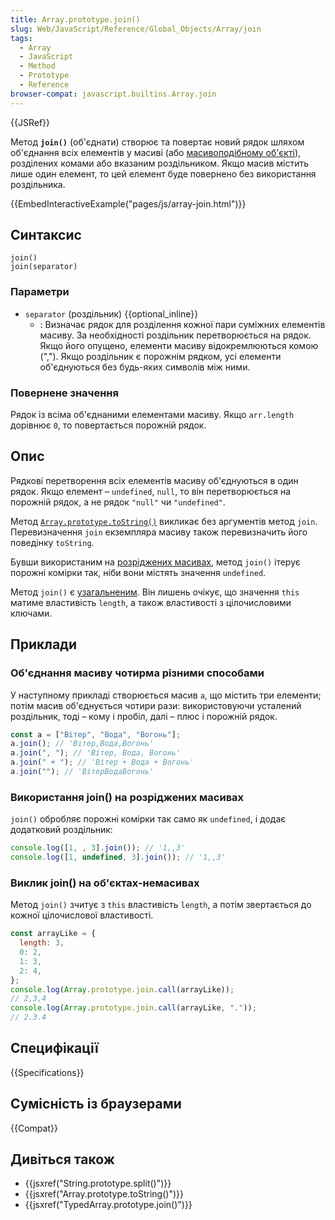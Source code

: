 ```yaml
---
title: Array.prototype.join()
slug: Web/JavaScript/Reference/Global_Objects/Array/join
tags:
  - Array
  - JavaScript
  - Method
  - Prototype
  - Reference
browser-compat: javascript.builtins.Array.join
---
```


{{JSRef}}

Метод **`join()`** (об'єднати) створює та повертає новий рядок шляхом об'єднання всіх елементів у масиві
(або [масивоподібному об'єкті](/uk/docs/Web/JavaScript/Guide/Indexed_collections#robota-z-masyvopodibnymy-obiektamy)), розділених комами або вказаним роздільником. Якщо масив містить лише один елемент, то цей елемент буде повернено без використання роздільника.

{{EmbedInteractiveExample("pages/js/array-join.html")}}

## Синтаксис

```js-nolint
join()
join(separator)
```

### Параметри

- `separator` (роздільник) {{optional_inline}}
  - : Визначає рядок для розділення кожної пари суміжних елементів масиву.
    За необхідності роздільник перетворюється на рядок. Якщо його опущено, елементи масиву відокремлюються комою (","). Якщо роздільник є порожнім рядком, усі елементи об'єднуються без будь-яких символів між ними.

### Повернене значення

Рядок із всіма об'єднаними елементами масиву. Якщо `arr.length` дорівнює `0`, то повертається порожній рядок.

## Опис

Рядкові перетворення всіх елементів масиву об'єднуються в один рядок. Якщо елемент – `undefined`, `null`, то він перетворюється на порожній рядок, а не рядок `"null"` чи `"undefined"`.

Метод [`Array.prototype.toString()`](/uk/docs/Web/JavaScript/Reference/Global_Objects/Array/toString) викликає без аргументів метод `join`. Перевизначення `join` екземпляра масиву також перевизначить його поведінку `toString`.

Бувши використаним на [розріджених масивах](/uk/docs/Web/JavaScript/Guide/Indexed_collections#rozridzheni-masyvy), метод `join()` ітерує порожні комірки так, ніби вони містять значення `undefined`.

Метод `join()` є [узагальненим](/uk/docs/Web/JavaScript/Reference/Global_Objects/Array#uzahalneni-metody-masyvu). Він лишень очікує, що значення `this` матиме властивість `length`, а також властивості з цілочисловими ключами.

## Приклади

### Об'єднання масиву чотирма різними способами

У наступному прикладі створюється масив `a`, що містить три елементи; потім масив об'єднується чотири рази: використовуючи усталений роздільник, тоді – кому і пробіл, далі – плюс і порожній рядок.

```js
const a = ["Вітер", "Вода", "Вогонь"];
a.join(); // 'Вітер,Вода,Вогонь'
a.join(", "); // 'Вітер, Вода, Вогонь'
a.join(" + "); // 'Вітер + Вода + Вогонь'
a.join(""); // 'ВітерВодаВогонь'
```

### Використання join() на розріджених масивах

`join()` обробляє порожні комірки так само як `undefined`, і додає додатковий роздільник:

```js
console.log([1, , 3].join()); // '1,,3'
console.log([1, undefined, 3].join()); // '1,,3'
```

### Виклик join() на об'єктах-немасивах

Метод `join()` зчитує з `this` властивість `length`, а потім звертається до кожної цілочислової властивості.

```js
const arrayLike = {
  length: 3,
  0: 2,
  1: 3,
  2: 4,
};
console.log(Array.prototype.join.call(arrayLike));
// 2,3,4
console.log(Array.prototype.join.call(arrayLike, "."));
// 2.3.4
```

## Специфікації

{{Specifications}}

## Сумісність із браузерами

{{Compat}}

## Дивіться також

- {{jsxref("String.prototype.split()")}}
- {{jsxref("Array.prototype.toString()")}}
- {{jsxref("TypedArray.prototype.join()")}}
